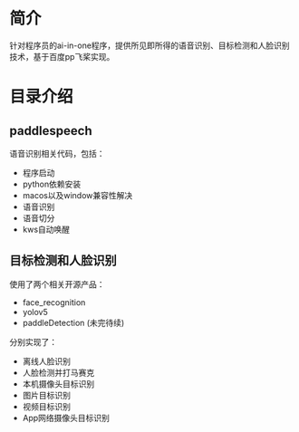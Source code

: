 # 简介

针对程序员的ai-in-one程序，提供所见即所得的语音识别、目标检测和人脸识别技术，基于百度pp飞桨实现。

# 目录介绍

## paddlespeech

语音识别相关代码，包括：

* 程序启动
* python依赖安装
* macos以及window兼容性解决
* 语音识别
* 语音切分
* kws自动唤醒

## 目标检测和人脸识别

使用了两个相关开源产品：

* face_recognition
* yolov5
* paddleDetection (未完待续)

分别实现了：

* 离线人脸识别
* 人脸检测并打马赛克
* 本机摄像头目标识别
* 图片目标识别
* 视频目标识别
* App网络摄像头目标识别

